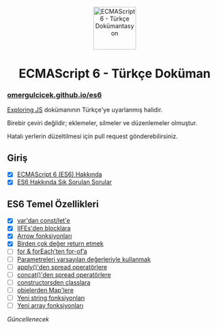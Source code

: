 <p align="center">
<img src="https://omergulcicek.com/img/es6.png" alt="ECMAScript 6 - Türkçe Dokümantasyon" height="100">
</p>

<h1 align="center">ECMAScript 6 - Türkçe Doküman</h1>

<h3><a href="https://omergulcicek.github.io/es6/">omergulcicek.github.io/es6</a></h3>

<a href="http://exploringjs.com/es6/">Exploring JS</a> dokümanının Türkçe'ye uyarlanmış halidir.

Birebir çeviri değildir; eklemeler, silmeler ve düzenlemeler olmuştur.

Hatalı yerlerin düzeltilmesi için pull request gönderebilirsiniz.

<h2>Giriş</h2>

- [x] <a href="https://omergulcicek.github.io/es6/giris/ecmascript-6-hakkinda">ECMAScript 6 (ES6) Hakkında</a>
- [x] <a href="https://omergulcicek.github.io/es6/giris/es6-hakkinda-sss">ES6 Hakkında Sık Sorulan Sorular</a>

<h2>ES6 Temel Özellikleri</h2>

- [x] <a href="https://omergulcicek.github.io/es6/es6-temel-ozellikleri/var-dan-const-let-e">var'dan const/let'e</a>
- [x] <a href="https://omergulcicek.github.io/es6/es6-temel-ozellikleri/iifes-den-blocklara">IIFEs'den blocklara</a>
- [x] <a href="https://omergulcicek.github.io/es6/es6-temel-ozellikleri/arrow-fonksiyonlari">Arrow fonksiyonları</a>
- [x] <a href="https://omergulcicek.github.io/es6/es6-temel-ozellikleri/birden-cok-deger-return-etmek">Birden çok değer return etmek</a>
- [ ] <a href="https://omergulcicek.github.io/es6/es6-temel-ozellikleri/for-foreach-ten-for-of-a">for & forEach’ten for-of’a</a>
- [ ] <a href="https://omergulcicek.github.io/es6/es6-temel-ozellikleri/parametreleri-varsayilan-degerleriyle-kullanmak">Parametreleri varsayılan değerleriyle kullanmak</a>
- [ ] <a href="https://omergulcicek.github.io/es6/es6-temel-ozellikleri/applyden-spread-operatorlere">apply()'den spread operatörlere</a>
- [ ] <a href="https://omergulcicek.github.io/es6/es6-temel-ozellikleri/concatden-spread-operatorlere">concat()'den spread operatörlere</a>
- [ ] <a href="https://omergulcicek.github.io/es6/es6-temel-ozellikleri/constructorsden-classlara">constructorsden classlara</a>
- [ ] <a href="https://omergulcicek.github.io/es6/es6-temel-ozellikleri/objelerden-maplere">objelerden Map'lere</a>
- [ ] <a href="https://omergulcicek.github.io/es6/es6-temel-ozellikleri/yeni-string-fonskyionlari">Yeni string fonksiyonları</a>
- [ ] <a href="https://omergulcicek.github.io/es6/es6-temel-ozellikleri/yeni-array-fonksiyonlari">Yeni array fonksiyonları</a>

<i>Güncellenecek</i>
